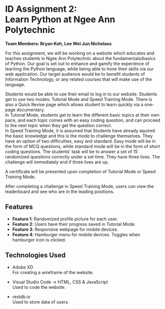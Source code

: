# ID Assignment 2:<br>Learn Python at Ngee Ann Polytechnic
**Team Members: Bryan Koh, Lee Wei Jun Nicholass**

For this assignment, we will be working on a website which educates and teaches students in Ngee Ann Polytechnic about the fundamentals/basics of Python. Our goal is set out to enhance and gamify the experience of learning the Python language, while being able to hone their skills via our web application. Our target audience would be to benefit students of Information Technology, or any related courses that will make use of the language.

Students would be able to use their email to log in to our website. Students get to use two modes: Tutorial Mode and Speed Training Mode. There is also a Quick Revise page which allows student to learn quickly via a one-page documentary. <br>
In Tutorial Mode, students get to learn the different basic topics at their own pace, and each topic comes with an easy coding question, and can proceed to the next topic when they get the question correct. <br>
In Speed Training Mode, it is assumed that Students have already aquired the basic knowledge and this is the mode to challenge themselves. They have an option of two difficulties, easy and standard. Easy mode will be in the form of MCQ questions, while standard mode will be in the form of short coding questions. The students' task will be to answer a set of 15 randomized questions correctly under a set time. They have three lives. The challenge will immediately end if three lives are up.

A certificate will be presented upon completion of Tutorial Mode or Speed Training Mode.

After completing a challenge in Speed Training Mode, users can view the leaderboard and see who are in the leading positions.

## Features

- **Feature 1**: Randomized profile picture for each user.
- **Feature 2**: Users have their progress saved in Tutorial Mode.
- **Feature 3**: Responsive webpage for mobile devices.
- **Feature 4**: Hamburger menu for mobile devices. Toggles when hamburger icon is clicked.

## Technologies Used
- Adobe XD <br>
For creating a wireframe of the website.

- Visual Studio Code -> HTML, CSS & JavaScript <br>
Used to code the website.

- restdb.io <br>
Used to store data of users.